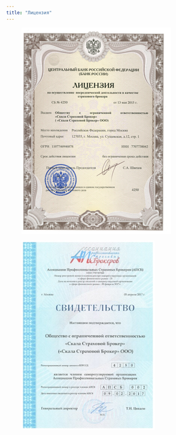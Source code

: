 ```yaml
---
title: "Лицензия"
---
```

<figure>
	<a href="/assets/images/license_l.jpg"><img src="/assets/images/license_s.jpg"/></a>
	<figcaption></figcaption>
</figure> 

<figure>
	<a href="/assets/images/Svid-vo%20APSB.jpg"><img src="/assets/images/Svid-vo%20APSB_s.jpg"/></a>
	<figcaption></figcaption>
</figure> 
